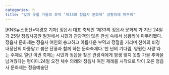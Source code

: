 ```yaml
---
categories: h
title: "잊지 못할 가을의 추억 ‘제33회 정읍사 문화제’ 성황리에 마무리"
---
```

[KNS뉴스통신=박경호 기자] 정읍시 대표 축제인 ‘제33회 정읍사 문화제’가 지난 24일과 25일 정읍사공원 일원에서 시민과 관광객의 많은 관심 속에서 성황리에 마무리됐다.정읍사 문화제는 정읍사 여인의 숭고하고 아름다운 부덕과 정절을 기리며 천혜의 비경 내장산의 아름답고 붉은 단풍과 함께 하는 문화축제다.‘천 년의 기다림, 영원한 사랑’라는 주제로 열린 이번 축제는 시민과 정읍을 찾은 관광객에게 평생 잊지 못할 가을 추억을 남겨줬다는 평이다.24일 오전 채수 의례와 정읍사 여인 제례를 시작으로 막이 오른 정읍사 문화제는 정읍예술단